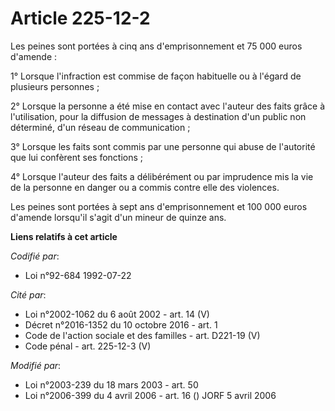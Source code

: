 # Article 225-12-2

Les peines sont portées à cinq ans d'emprisonnement et 75 000 euros d'amende :

1° Lorsque l'infraction est commise de façon habituelle ou à l'égard de plusieurs personnes ;

2° Lorsque la personne a été mise en contact avec l'auteur des faits grâce à l'utilisation, pour la diffusion de messages à
destination d'un public non déterminé, d'un réseau de communication ;

3° Lorsque les faits sont commis par une personne qui abuse de l'autorité que lui confèrent ses fonctions ;

4° Lorsque l'auteur des faits a délibérément ou par imprudence mis la vie de la personne en danger ou a commis contre elle
des violences.

Les peines sont portées à sept ans d'emprisonnement et 100 000 euros d'amende lorsqu'il s'agit d'un mineur de quinze ans.

**Liens relatifs à cet article**

_Codifié par_:

  - Loi n°92-684 1992-07-22

_Cité par_:

  - Loi n°2002-1062 du 6 août 2002 - art. 14 (V)
  - Décret n°2016-1352 du 10 octobre 2016 - art. 1
  - Code de l'action sociale et des familles - art. D221-19 (V)
  - Code pénal - art. 225-12-3 (V)

_Modifié par_:

  - Loi n°2003-239 du 18 mars 2003 - art. 50
  - Loi n°2006-399 du 4 avril 2006 - art. 16 () JORF 5 avril 2006
